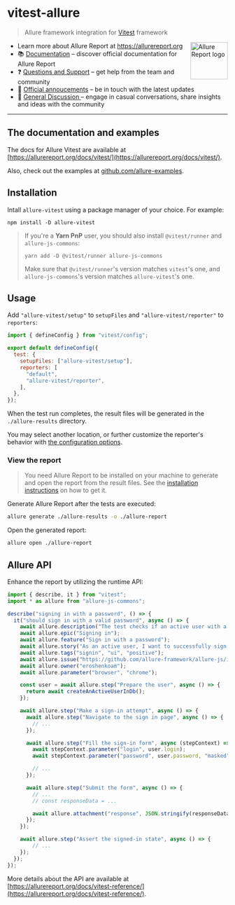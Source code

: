 # vitest-allure

> Allure framework integration for [Vitest](https://vitest.dev/) framework

<img src="https://allurereport.org/public/img/allure-report.svg" height="85px" alt="Allure Report logo" align="right" />

- Learn more about Allure Report at https://allurereport.org
- 📚 [Documentation](https://allurereport.org/docs/) – discover official documentation for Allure Report
- ❓ [Questions and Support](https://github.com/orgs/allure-framework/discussions/categories/questions-support) – get help from the team and community
- 📢 [Official annoucements](https://github.com/orgs/allure-framework/discussions/categories/announcements) – be in touch with the latest updates
- 💬 [General Discussion ](https://github.com/orgs/allure-framework/discussions/categories/general-discussion) – engage in casual conversations, share insights and ideas with the community

---

## The documentation and examples

The docs for Allure Vitest are available at [https://allurereport.org/docs/vitest/](https://allurereport.org/docs/vitest/).

Also, check out the examples at [github.com/allure-examples](https://github.com/orgs/allure-examples/repositories?q=visibility%3Apublic+archived%3Afalse+topic%3Aexample+topic%3Avitest).

## Installation

Intall `allure-vitest` using a package manager of your choice. For example:

```shell
npm install -D allure-vitest
```

> If you're a **Yarn PnP** user, you should also install `@vitest/runner` and `allure-js-commons`:
> ```
> yarn add -D @vitest/runner allure-js-commons
> ```
> Make sure that `@vitest/runner`'s version matches `vitest`'s one, and `allure-js-commons`'s version matches `allure-vitest`'s one.

## Usage

Add `"allure-vitest/setup"` to `setupFiles` and `"allure-vitest/reporter"` to `reporters`:

```js
import { defineConfig } from "vitest/config";

export default defineConfig({
  test: {
    setupFiles: ["allure-vitest/setup"],
    reporters: [
      "default",
      "allure-vitest/reporter",
    ],
  },
});
```


When the test run completes, the result files will be generated in the `./allure-results` directory.

You may select another location, or further customize the reporter's behavior with [the configuration options](https://allurereport.org/docs/vitest-configuration/).

### View the report

> You need Allure Report to be installed on your machine to generate and open the report from the result files. See the [installation instructions](https://allurereport.org/docs/install/) on how to get it.

Generate Allure Report after the tests are executed:

```bash
allure generate ./allure-results -o ./allure-report
```

Open the generated report:

```bash
allure open ./allure-report
```

## Allure API

Enhance the report by utilizing the runtime API:

```js
import { describe, it } from "vitest";
import * as allure from "allure-js-commons";

describe("signing in with a password", () => {
  it("should sign in with a valid password", async () => {
    await allure.description("The test checks if an active user with a valid password can sign in to the app.");
    await allure.epic("Signing in");
    await allure.feature("Sign in with a password");
    await allure.story("As an active user, I want to successfully sign in using a valid password");
    await allure.tags("signin", "ui", "positive");
    await allure.issue("https://github.com/allure-framework/allure-js/issues/1", "ISSUE-1");
    await allure.owner("eroshenkoam");
    await allure.parameter("browser", "chrome");

    const user = await allure.step("Prepare the user", async () => {
      return await createAnActiveUserInDb();
    });

    await allure.step("Make a sign-in attempt", async () => {
      await allure.step("Navigate to the sign in page", async () => {
        // ...
      });

      await allure.step("Fill the sign-in form", async (stepContext) => {
        await stepContext.parameter("login", user.login);
        await stepContext.parameter("password", user.password, "masked");

        // ...
      });

      await allure.step("Submit the form", async () => {
        // ...
        // const responseData = ...

        await allure.attachment("response", JSON.stringify(responseData), { contentType: "application/json" });
      });
    });

    await allure.step("Assert the signed-in state", async () => {
        // ...
    });
  });
});
```

More details about the API are available at [https://allurereport.org/docs/vitest-reference/](https://allurereport.org/docs/vitest-reference/).
